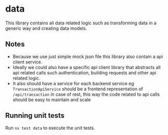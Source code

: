 # data

This library contains all data related logic such as transforming data in a generic way and creating data models.

## Notes

- Because we use just simple mock json file this library also contain a api client service.
- Ideally we could also have a specific api client library that abstracts all api related calls such authentication, building requests and other api related logic.
- It also should have a service for each backend service eg `TransactionApiService` should be a frontend representation of `/api/transaction` in case of rest, this way the code related to api calls should be easy to maintain and scale

## Running unit tests

Run `nx test data` to execute the unit tests.
